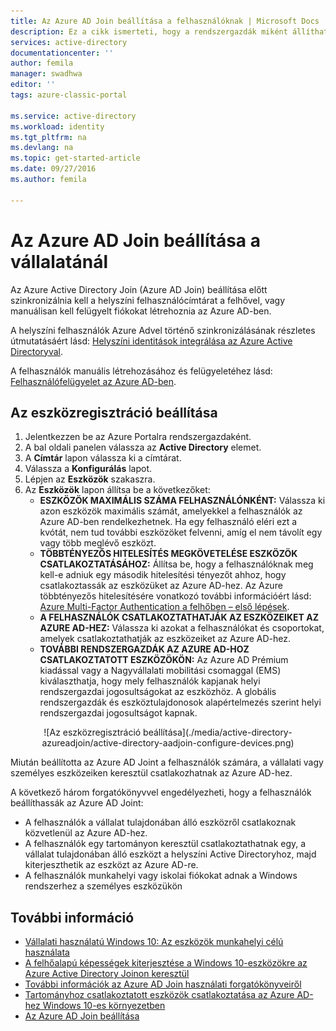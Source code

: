 ```yaml
---
title: Az Azure AD Join beállítása a felhasználóknak | Microsoft Docs
description: Ez a cikk ismerteti, hogy a rendszergazdák miként állíthatják be az Azure AD Joint a helyszíni címtár- és eszközregisztrációhoz.
services: active-directory
documentationcenter: ''
author: femila
manager: swadhwa
editor: ''
tags: azure-classic-portal

ms.service: active-directory
ms.workload: identity
ms.tgt_pltfrm: na
ms.devlang: na
ms.topic: get-started-article
ms.date: 09/27/2016
ms.author: femila

---
```

# Az Azure AD Join beállítása a vállalatánál
Az Azure Active Directory Join (Azure AD Join) beállítása előtt szinkronizálnia kell a helyszíni felhasználócímtárat a felhővel, vagy manuálisan kell felügyelt fiókokat létrehoznia az Azure AD-ben.

A helyszíni felhasználók Azure Advel történő szinkronizálásának részletes útmutatásáért lásd: [Helyszíni identitások integrálása az Azure Active Directoryval](active-directory-aadconnect.md).

A felhasználók manuális létrehozásához és felügyeletéhez lásd: [Felhasználófelügyelet az Azure AD-ben](https://msdn.microsoft.com/library/azure/hh967609.aspx).

## Az eszközregisztráció beállítása
1. Jelentkezzen be az Azure Portalra rendszergazdaként.
2. A bal oldali panelen válassza az **Active Directory** elemet.
3. A **Címtár** lapon válassza ki a címtárat.
4. Válassza a **Konfigurálás** lapot.
5. Lépjen az **Eszközök** szakaszra.
6. Az **Eszközök** lapon állítsa be a következőket:  
   * **ESZKÖZÖK MAXIMÁLIS SZÁMA FELHASZNÁLÓNKÉNT:** Válassza ki azon eszközök maximális számát, amelyekkel a felhasználók az Azure AD-ben rendelkezhetnek.  Ha egy felhasználó eléri ezt a kvótát, nem tud további eszközöket felvenni, amíg el nem távolít egy vagy több meglévő eszközt.
   * **TÖBBTÉNYEZŐS HITELESÍTÉS MEGKÖVETELÉSE ESZKÖZÖK CSATLAKOZTATÁSÁHOZ:** Állítsa be, hogy a felhasználóknak meg kell-e adniuk egy második hitelesítési tényezőt ahhoz, hogy csatlakoztassák az eszközüket az Azure AD-hez. Az Azure többtényezős hitelesítésére vonatkozó további információért lásd: [Azure Multi-Factor Authentication a felhőben – első lépések](../multi-factor-authentication/multi-factor-authentication-get-started-cloud.md).
   * **A FELHASZNÁLÓK CSATLAKOZTATHATJÁK AZ ESZKÖZEIKET AZ AZURE AD-HEZ:** Válassza ki azokat a felhasználókat és csoportokat, amelyek csatlakoztathatják az eszközeiket az Azure AD-hez.
   * **TOVÁBBI RENDSZERGAZDÁK AZ AZURE AD-HOZ CSATLAKOZTATOTT ESZKÖZÖKÖN:** Az Azure AD Prémium kiadással vagy a Nagyvállalati mobilitási csomaggal (EMS) kiválaszthatja, hogy mely felhasználók kapjanak helyi rendszergazdai jogosultságokat az eszközhöz. A globális rendszergazdák és eszköztulajdonosok alapértelmezés szerint helyi rendszergazdai jogosultságot kapnak.

<center>![Az eszközregisztráció beállítása](./media/active-directory-azureadjoin/active-directory-aadjoin-configure-devices.png) </center>

Miután beállította az Azure AD Joint a felhasználók számára, a vállalati vagy személyes eszközeiken keresztül csatlakozhatnak az Azure AD-hez.

A következő három forgatókönyvvel engedélyezheti, hogy a felhasználók beállíthassák az Azure AD Joint:

* A felhasználók a vállalat tulajdonában álló eszközről csatlakoznak közvetlenül az Azure AD-hez.
* A felhasználók egy tartományon keresztül csatlakoztathatnak egy, a vállalat tulajdonában álló eszközt a helyszíni Active Directoryhoz, majd kiterjeszthetik az eszközt az Azure AD-re.
* A felhasználók munkahelyi vagy iskolai fiókokat adnak a Windows rendszerhez a személyes eszközükön

## További információ
* [Vállalati használatú Windows 10: Az eszközök munkahelyi célú használata](active-directory-azureadjoin-windows10-devices-overview.md)
* [A felhőalapú képességek kiterjesztése a Windows 10-eszközökre az Azure Active Directory Joinon keresztül](active-directory-azureadjoin-user-upgrade.md)
* [További információk az Azure AD Join használati forgatókönyveiről](active-directory-azureadjoin-deployment-aadjoindirect.md)
* [Tartományhoz csatlakoztatott eszközök csatlakoztatása az Azure AD-hez Windows 10-es környezetben](active-directory-azureadjoin-devices-group-policy.md)
* [Az Azure AD Join beállítása](active-directory-azureadjoin-setup.md)

<!--HONumber=Sep16_HO4-->


